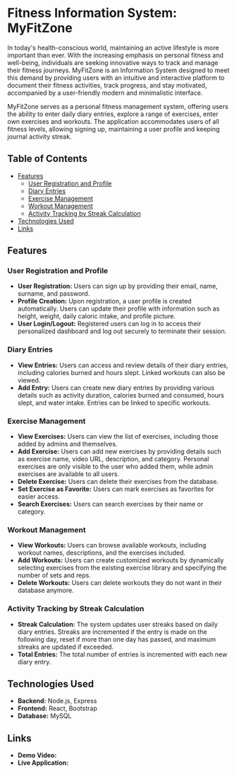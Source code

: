 # Fitness Information System: MyFitZone

In today's health-conscious world, maintaining an active lifestyle is more important than ever. With the increasing emphasis on personal fitness and well-being, individuals are seeking innovative ways to track and manage their fitness journeys. MyFitZone is an Information System designed to meet this demand by providing users with an intuitive and interactive platform to document their fitness activities, track progress, and stay motivated, accompanied by a user-friendly modern and minimalistic interface.

MyFitZone serves as a personal fitness management system, offering users the ability to enter daily diary entries, explore a range of exercises, enter own exercises and workouts. The application accommodates users of all fitness levels, allowing signing up, maintaining a user profile and keeping journal activity streak.

## Table of Contents

- [Features](#features)
  - [User Registration and Profile](#user-registration-and-profile)
  - [Diary Entries](#diary-entries)
  - [Exercise Management](#exercise-management)
  - [Workout Management](#workout-management)
  - [Activity Tracking by Streak Calculation](#activity-tracking-by-streak-calculation)
- [Technologies Used](#technologies-used)
- [Links](#links)


## Features

### User Registration and Profile

- **User Registration:** Users can sign up by providing their email, name, surname, and password.
- **Profile Creation:** Upon registration, a user profile is created automatically. Users can update their profile with information such as height, weight, daily caloric intake, and profile picture.
- **User Login/Logout:** Registered users can log in to access their personalized dashboard and log out securely to terminate their session.

### Diary Entries

- **View Entries:** Users can access and review details of their diary entries, including calories burned and hours slept. Linked workouts can also be viewed.
- **Add Entry:** Users can create new diary entries by providing various details such as activity duration, calories burned and consumed, hours slept, and water intake. Entries can be linked to specific workouts.


### Exercise Management

- **View Exercises:** Users can view the list of exercises, including those added by admins and themselves.
- **Add Exercise:** Users can add new exercises by providing details such as exercise name, video URL, description, and category. Personal exercises are only visible to the user who added them, while admin exercises are available to all users.
- **Delete Exercise:** Users can delete their exercises from the database.
- **Set Exercise as Favorite:** Users can mark exercises as favorites for easier access.
- **Search Exercises:** Users can search exercises by their name or category.

### Workout Management

- **View Workouts:** Users can browse available workouts, including workout names, descriptions, and the exercises included.
- **Add Workouts:** Users can create customized workouts by dynamically selecting exercises from the existing exercise library and specifying the number of sets and reps.
- **Delete Workouts:** Users can delete workouts they do not want in their database anymore.

### Activity Tracking by Streak Calculation

- **Streak Calculation:** The system updates user streaks based on daily diary entries. Streaks are incremented if the entry is made on the following day, reset if more than one day has passed, and maximum streaks are updated if exceeded.
- **Total Entries:** The total number of entries is incremented with each new diary entry.

## Technologies Used

- **Backend:** Node.js, Express
- **Frontend:** React, Bootstrap
- **Database:** MySQL


## Links
- **Demo Video:**
- **Live Application:**
